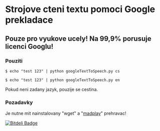# Strojove cteni textu pomoci Google prekladace

## Pouze pro vyukove ucely! Na 99,9% porusuje licenci Googlu!

### Pouziti
`$ echo "test 123" | python googleTextToSpeech.py cs`

`$ echo "test 123" | python googleTextToSpeech.py en`

Pokud neni zadany jazyk, pouzije se cestina.

### Pozadavky
Je nutne mit nainstalovany "wget" a "[madplay](http://packages.ubuntu.com/search?keywords=madplay)" prehravac!



[![Bitdeli Badge](https://d2weczhvl823v0.cloudfront.net/tuxmartin/google-translator-text-to-speech/trend.png)](https://bitdeli.com/free "Bitdeli Badge")

